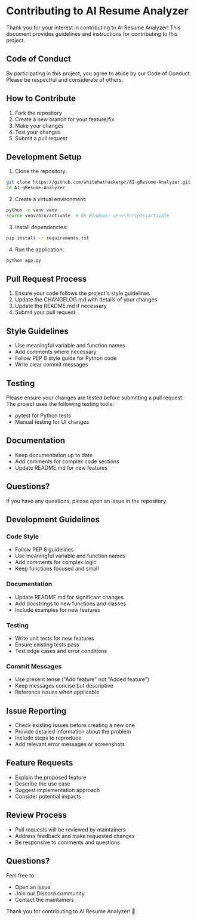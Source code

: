# Contributing to AI Resume Analyzer

Thank you for your interest in contributing to AI Resume Analyzer! This document provides guidelines and instructions for contributing to this project.

## Code of Conduct

By participating in this project, you agree to abide by our Code of Conduct. Please be respectful and considerate of others.

## How to Contribute

1. Fork the repository
2. Create a new branch for your feature/fix
3. Make your changes
4. Test your changes
5. Submit a pull request

## Development Setup

1. Clone the repository:
```bash
git clone https://github.com/whitehathackerpr/AI-gResume-Analyzer.git
cd AI-gResume-Analyzer
```

2. Create a virtual environment:
```bash
python -m venv venv
source venv/bin/activate  # On Windows: venv\Scripts\activate
```

3. Install dependencies:
```bash
pip install -r requirements.txt
```

4. Run the application:
```bash
python app.py
```

## Pull Request Process

1. Ensure your code follows the project's style guidelines
2. Update the CHANGELOG.md with details of your changes
3. Update the README.md if necessary
4. Submit your pull request

## Style Guidelines

- Use meaningful variable and function names
- Add comments where necessary
- Follow PEP 8 style guide for Python code
- Write clear commit messages

## Testing

Please ensure your changes are tested before submitting a pull request. The project uses the following testing tools:

- pytest for Python tests
- Manual testing for UI changes

## Documentation

- Keep documentation up to date
- Add comments for complex code sections
- Update README.md for new features

## Questions?

If you have any questions, please open an issue in the repository.

## Development Guidelines

### Code Style
- Follow PEP 8 guidelines
- Use meaningful variable and function names
- Add comments for complex logic
- Keep functions focused and small

### Documentation
- Update README.md for significant changes
- Add docstrings to new functions and classes
- Include examples for new features

### Testing
- Write unit tests for new features
- Ensure existing tests pass
- Test edge cases and error conditions

### Commit Messages
- Use present tense ("Add feature" not "Added feature")
- Keep messages concise but descriptive
- Reference issues when applicable

## Issue Reporting
- Check existing issues before creating a new one
- Provide detailed information about the problem
- Include steps to reproduce
- Add relevant error messages or screenshots

## Feature Requests
- Explain the proposed feature
- Describe the use case
- Suggest implementation approach
- Consider potential impacts

## Review Process
- Pull requests will be reviewed by maintainers
- Address feedback and make requested changes
- Be responsive to comments and questions

## Questions?
Feel free to:
- Open an issue
- Join our Discord community
- Contact the maintainers

Thank you for contributing to AI Resume Analyzer! 🚀 